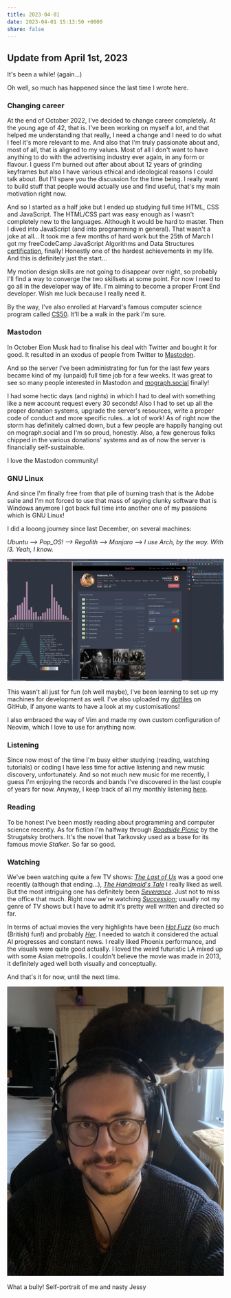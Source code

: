 ```yaml
---
title: 2023-04-01
date: 2023-04-01 15:13:50 +0000
share: false
---
```


## Update from April 1st, 2023

It's been a while! (again...)

Oh well, so much has happened since the last time I wrote here.

### Changing career

At the end of October 2022, I've decided to change career completely. At the young age of 42, that is.
I've been working on myself a lot, and that helped me understanding that really, I need a change and I need to do what I feel it's more relevant to me. And also that I'm truly passionate about and, most of all, that is aligned to my values.
Most of all I don't want to have anything to do with the advertising industry ever again, in any form or flavour. I guess I'm burned out after about about 12 years of grinding keyframes but also I have various ethical and ideological reasons I could talk about. But I'll spare you the discussion for the time being.
I really want to build stuff that people would actually use and find useful, that's my main motivation right now.

And so I started as a half joke but I ended up studying full time HTML, CSS and JavaScript.
The HTML/CSS part was easy enough as I wasn't completely new to the languages. Although it would be hard to master.
Then I dived into JavaScript (and into programming in general). That wasn't a joke at all...
It took me a few months of hard work but the 25th of March I got my freeCodeCamp JavaScript Algorithms and Data Structures [certification](https://freecodecamp.org/certification/mauromotion/javascript-algorithms-and-data-structures), finally!  Honestly one of the hardest achievements in my life. And this is definitely just the start...

My motion design skills are not going to disappear over night, so probably I'll find a way to converge the two skillsets at some point. For now I need to go all in the developer way of life.
I'm aiming to become a proper Front End developer. Wish me luck because I really need it.

By the way, I've also enrolled at Harvard's famous computer science program called [CS50](https://pll.harvard.edu/course/cs50-introduction-computer-science?delta=0). It'll be a walk in the park I'm sure.

### Mastodon

In October Elon Musk had to finalise his deal with Twitter and bought it for good. It resulted in an exodus of people from Twitter to [Mastodon](https://joinmastodon.org).

And so the server I've been administrating for fun for the last few years became kind of my (unpaid) full time job for a few weeks.
It was great to see so many people interested in Mastodon and [mograph.social](https://mograph.social) finally! 

I had some hectic days (and nights) in which I had to deal with something like a new account request every 30 seconds!
Also I had to set up all the proper donation systems, upgrade the server's resources, write a proper code of conduct and more specific rules...a lot of work!
As of right now the storm has definitely calmed down, but a few people are happily hanging out on mograph.social and I'm so proud, honestly. Also, a few generous folks chipped in the various donations' systems and as of now the server is financially self-sustainable. 

I love the Mastodon community! 

### GNU Linux

And since I'm finally free from that pile of burning trash that is the Adobe suite and I'm not forced to use that mass of spying clunky software that is Windows anymore I got back full time into another one of my passions which is GNU Linux!

I did a looong journey since last December, on several machines:

*Ubuntu --> Pop_OS! --> Regolith --> Manjaro --> I use Arch, by the way. With i3. Yeah, I know.*

![Screenshot of my desktop](/assets/images/desktop_01.jpg)

This wasn't all just for fun (oh well maybe), I've been learning to set up my machines for development as well.
I've also uploaded my [dotfiles](https://github.com/mauromotion/dotfiles) on GitHub, if anyone wants to have a look at my customisations!

I also embraced the way of Vim and made my own custom configuration of Neovim, which I love to use for anything now.

### Listening

Since now most of the time I'm busy either studying (reading, watching tutorials) or coding I have less time for active listening and new music discovery, unfortunately. And so not much new music for me recently, I guess I'm enjoying the records and bands I've discovered in the last couple of years for now. Anyway, I keep track of all my monthly listening [here](https://blog.mauromotion.com/music/2023/04/01/monthly-lastfm-albums-charts.html).

### Reading

To be honest I've been mostly reading about programming and computer science recently.
As for fiction I'm halfway through *[Roadside Picnic](https://bookwyrm.social/book/1010/s/roadside-picnic)* by the Strugatsky brothers. It's the novel that Tarkovsky used as a base for its famous movie *Stalker*.  So far so good.

### Watching

We've been watching quite a few TV shows: *[The Last of Us](https://www.themoviedb.org/tv/100088-the-last-of-us)* was a good one recently (although that ending...), *[The Handmaid's Tale](https://www.themoviedb.org/tv/69478-the-handmaid-s-tale)* I really liked as well. But the most intriguing one has definitely been *[Severance](https://www.themoviedb.org/tv/95396-severance)*. Just not to miss the office that much.
Right now we're watching *[Succession](https://www.themoviedb.org/tv/76331-succession)*; usually not my genre of TV shows but I have to admit it's pretty well written and directed so far.

In terms of actual movies the very highlights have been *[Hot Fuzz](https://www.themoviedb.org/movie/4638-hot-fuzz)* (so much (British) fun!) and probably *[Her](https://www.themoviedb.org/movie/152601-her)*. I needed to watch it considered the actual AI progresses and constant news. I really liked Phoenix performance, and the visuals were quite good actually. I loved the weird futuristic LA mixed up with some Asian metropolis. I couldn't believe the movie was made in 2013, it definitely aged well both visually and conceptually.

And that's it for now, until the next time.

![me and Jessy](/assets/images/me_and_Jessy.jpg)
<figcaption>What a bully! Self-portrait of me and nasty Jessy</figcaption>
